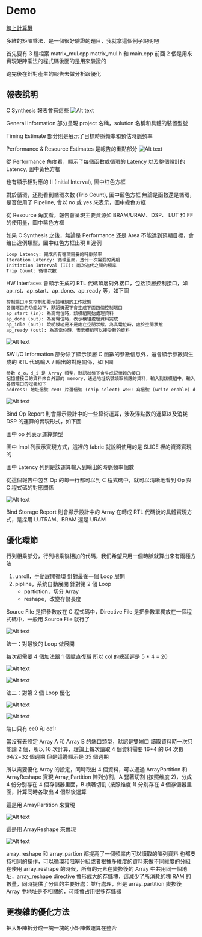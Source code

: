 # Demo

[線上計算機](<https://matrixcalc.org/zh-TW/#%7B%7B0,1,2,3%7D,%7B4,5,6,7%7D,%7B8,9,10,11%7D,%7B12,13,14,15%7D%7D*%7B%7B0,1,2,3%7D,%7B4,5,6,7%7D,%7B8,9,10,11%7D,%7B12,13,14,15%7D%7D>)


多維的矩陣乘法，是一個很好驗證的題目，我就拿這個例子說明吧

首先要有 3 種檔案 matrix_mul.cpp matrix_mul.h 和 main.cpp 前面 2 個是用來實現矩陣乘法的程式碼後面的是用來驗證的

跑完後在針對產生的報告去做分析跟優化

## 報表說明

C Synthesis 報表會有這些
![Alt text](image.png)

General Information 部分呈現 project 名稱，solution 名稱和具體的裝置型號

Timing Estimate 部分則是展示了目標時脈頻率和預估時脈頻率

Performance & Resource Estimates 是報告的重點部分
![Alt text](image-1.png)

從 Performance 角度看，顯示了每個函數或循環的 Latency 以及整個設計的 Latency, 圖中黃色方框

也有顯示相對應的 II (Initial Interval), 圖中红色方框

對於循環，还能看到循環次數 (Trip Count), 圖中藍色方框
無論是函數還是循環，是否使用了 Pipeline, 會以 no 或 yes 來表示，圖中綠色方框

從 Resource 角度看，報告會呈現主要資源如 BRAM/URAM、DSP、 LUT 和 FF 的使用量，圖中紫色方框

如果 C Synthesis 之後，無論是 Performance 还是 Area 不能達到預期目標，會给出違例類型，圖中红色方框出現 II 違例


```txt
Loop Latency: 完成所有循環需要的時脈頻率
Iteration Latency: 循環里面，迭代一次需要的周期
Initiation Interval (II): 兩次迭代之間的頻率
Trip Count: 循環次數
```

HW Interfaces 會顯示生成的 RTL 代碼頂層對外接口，包括頂層控制接口，如 ap_rst、ap_start、ap_done、ap_ready 等，如下圖

```txt
控制端口用來控制和顯示該模組的工作狀態
各個端口的功能如下，默認情況下會生成下面四個控制端口
ap_start (in): 為高電位時，該模組開始處理資料
ap_done (out): 為高電位時，表示模組處理資料完成
ap_idle (out): 說明模組是不是處在空閒狀態。為高電位時，處於空閒狀態
ap_ready (out): 為高電位時，表示模組可以接受新的資料
``` 

![Alt text](image-2.png)

SW I/O Information 部分除了顯示頂層 C 函數的參數信息外，還會顯示參數與生成的 RTL 代碼輸入 / 輸出的對應關係，如下圖

```txt
參數 d_o，d_i 是 Array 類型，默認狀態下會生成記憶體的接口
記憶體接口的資料來自外部的 memory，通過地址訊號讀取相應的資料，輸入到該模組中。輸入 Array 從外部記憶體中讀取資料，輸出 Array 把資料寫給外部記憶體
各個端口的定義如下
address: 地址信號 ce0: 片選信號 (chip select) we0: 寫信號 (write enable) d0: 資料信號
```

![Alt text](image-3.png)

Bind Op Report 則會顯示設計中的一些算術運算，涉及浮點數的運算以及消耗 DSP 的運算的實現形式，如下圖

圖中 op 列表示運算類型

圖中 Impl 列表示實現方式，這裡的 fabric 就說明使用的是 SLICE 裡的資源實現的

圖中 Latency 列則是該運算輸入到輸出的時脈頻率個數

從這個報告中包含 Op 的每一行都可以到 C 程式碼中，就可以清晰地看到 Op 與 C 程式碼的對應關係

![Alt text](image-4.png)

Bind Storage Report 則會顯示設計中的 Array 在轉成 RTL 代碼後的具體實現方式，是採用 LUTRAM、BRAM 還是 URAM

## 優化環節

行列相乘部分，行列相乘後相加的代碼，我们希望只用一個時脈就算出來有兩種方法
1. unroll，手動展開循環 針對最後一個 Loop 展開
2. pipline，系统自動展開 針對第 2 個 Loop
    - partiotion，切分 Array
    - reshape，改變存儲長度

Source File 是把參數放在 C 程式碼中，Directive File 是把參數單獨放在一個程式碼中，一般用 Source File 就行了

![Alt text](image-5.png)

法一：對最後的 Loop 做展開

每次都需要 4 個加法跟 1 個賦直復職 所以 col 的總延遲是 5 * 4 = 20

![Alt text](image-7.png)

![Alt text](image-6.png)

法二：對第 2 個 Loop 優化

![Alt text](image-8.png)

![Alt text](image-9.png)

端口只有 ce0 和 ce1:

當沒有去設定 Array A 和 Array B 的端口類型，默認是雙端口
讀取資料時一次只能讀 2 個，所以 16 次計算，理論上每次讀取 4 個資料需要 16*4 的 64 次數 64/2=32 個週期 但是這邊顯示是 35 個週期

所以需要優化 Array 的設定，同時取出 4 個資料，可以通過 ArrayPartition 和 ArrayReshape 實現 Array_Partition 陣列分割，A 豎著切割 (按照维度 2)，分成 4 份分别存在 4 個存儲器里面，B 横著切割 (按照维度 1) 分别存在 4 個存儲器里面，計算同時各取出 4 個然後運算

這是用 ArrayPartition 來實現

![Alt text](image-10.png)

這是用 ArrayReshape 來實現

![Alt text](image-11.png)

array_reshape 和 array_partion 都提高了一個頻率内可以讀取的陣列資料
也都支持相同的操作，可以循環和阻塞分組或者根據多維度的資料來做不同維度的分組
在使用 array_reshape 的時候，所有的元素在變換後的 Array 中共用同一個地址，array_reshape directive 會形成大的存儲塊，這減少了所消耗的塊 RAM 的數量，同時提供了分區的主要好處：並行處理，但是 array_partition 變換後 Array 中地址是不相關的，可能會占用很多存儲器

## 更複雜的優化方法

把大矩陣拆分成一塊一塊的小矩陣做運算在整合





